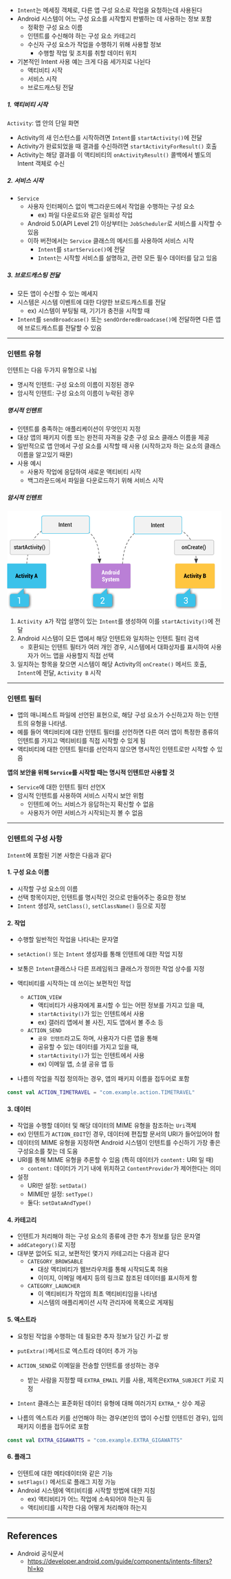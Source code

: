 - `Intent`는 메세징 객체로, 다른 앱 구성 요소로 작업을 요청하는데 사용된다
- Android 시스템이 어느 구성 요소를 시작할지 판별하는 데 사용하는 정보 포함
	- 정확한 구성 요소 이름
	- 인텐트를 수신해야 하는 구성 요소 카테고리
	- 수신자 구성 요소가 작업을 수행하기 위해 사용할 정보
		- 수행할 작업 및 조치를 취할 데이터 위치
- 기본적인 Intent 사용 예는 크게 다음 세가지로 나뉜다
	- 액티비티 시작
	- 서비스 시작
	- 브로드캐스팅 전달

##### 1. 액티비티 시작
`Activity`: 앱 안의 단일 화면

- Activity의 새 인스턴스를 시작하려면 `Intent`를 `startActivity()`에 전달
- Activity가 완료되었을 때 결과를 수신하려면 `startActivityForResult()` 호출
- Activity는 해당 결과를 이 액티비티의 `onActivityResult()` 콜백에서 별도의 Intent 객체로 수신

##### 2. 서비스 시작
- `Service`
	- 사용자 인터페이스 없이 백그라운드에서 작업을 수행하는 구성 요소 
		- ex) 파일 다운로드와 같은 일회성 작업
	- Android 5.0(API Level 21) 이상부터는 `JobScheduler`로 서비스를 시작할 수 있음
	- 이하 버전에서는 `Service` 클래스의 메서드를 사용하여 서비스 시작
		- `Intent`를 `startService()`에 전달
		- `Intent`는 시작할 서비스를 설명하고, 관련 모든 필수 데이터를 담고 있음

##### 3. 브로드캐스팅 전달
- 모든 앱이 수신할 수 있는 메세지
- 시스템은 시스템 이벤트에 대한 다양한 브로드캐스트를 전달
	- ex) 시스템이 부팅될 때, 기기가 충전을 시작할 때
- `Intent`를 `sendBroadcase()` 또는 `sendOrderedBroadcase()`에 전달하면 다른 앱에 브로드캐스트를 전달할 수 있음

---

### 인텐트 유형
인텐트는 다음 두가지 유형으로 나뉨
- 명시적 인텐트: 구성 요소의 이름이 지정된 경우
- 암시적 인텐트: 구성 요소의 이름이 누락된 경우

##### 명시적 인텐트
- 인텐트를 충족하는 애플리케이션이 무엇인지 지정
- 대상 앱의 패키지 이름 또는 완전히 자격을 갖춘 구성 요소 클래스 이름을 제공
- 일반적으로 앱 안에서 구성 요소를 시작할 때 사용 (시작하고자 하는 요소의 클래스 이름을 알고있기 때문)
- 사용 예시
	- 사용자 작업에 응답하여 새로운 액티비티 시작
	- 백그라운드에서 파일을 다운로드하기 위해 서비스 시작

##### 암시적 인텐트

![](images/android/intent.png)

1. `Activity A`가 작업 설명이 있는 `Intent`를 생성하여 이를 `startActivity()`에 전달
2. Android 시스템이 모든 앱에서 해당 인텐트와 일치하는 인텐트 필터 검색
	- 호환되는 인텐트 필터가 여러 개인 경우, 시스템에서 대화상자를 표시하여 사용자가 어느 앱을 사용할지 직접 선택
3. 일치하는 항목을 찾으면 시스템이 해당 Activity의 `onCreate()` 메서드 호출, `Intent`에 전달, `Activity B` 시작

---
### 인텐트 필터
- 앱의 매니페스트 파일에 선언된 표현으로, 해당 구성 요소가 수신하고자 하는 인텐트의 유형을 나타냄. 
- 예를 들어 액티비티에 대한 인텐트 필터를 선언하면 다른 여러 앱이 특정한 종류의 인텐트를 가지고 액티비티를 직접 시작할 수 있게 됨
- 액티비티에 대한 인텐트 필터를 선언하지 않으면 명시적인 인텐트로만 시작할 수 있음

**앱의 보안을 위해 `Service`를 시작할 때는 명시적 인텐트만 사용할 것**
- `Service`에 대한 인텐트 필터 선언X
- 암시적 인텐트를 사용하여 서비스 시작시 보안 위험
	- 인텐트에 어느 서비스가 응답하는지 확신할 수 없음
	- 사용자가 어떤 서비스가 시작되는지 볼 수 없음

---

### 인텐트의 구성 사항
`Intent`에 포함된 기본 사항은 다음과 같다 

#### 1. 구성 요소 이름
- 시작할 구성 요소의 이름
- 선택 항목이지만, 인텐트를 명시적인 것으로 만들어주는 중요한 정보
- `Intent` 생성자, `setClass()`, `setClassName()` 등으로 지정

#### 2. 작업
- 수행할 일반적인 작업을 나타내는 문자열
- `setAction()` 또는 `Intent` 생성자를 통해 인텐트에 대한 작업 지정
- 보통은 `Intent`클래스나 다른 프레임워크 클래스가 정의한 작업 상수를 지정
- 액티비티를 시작하는 데 쓰이는 보편적인 작업
	- `ACTION_VIEW`
		- 액티비티가 사용자에게 표시할 수 있는 어떤 정보를 가지고 있을 때,
		- `startActivity()`가 있는 인텐트에서 사용
		- ex) 갤러리 앱에서 볼 사진, 지도 앱에서 볼 주소 등
	- `ACTION_SEND`
		- `공유 인텐트`라고도 하며, 사용자가 다른 앱을 통해 
		- 공유할 수 있는 데이터를 가지고 있을 때,
		- `startActivity()`가 있는 인텐트에서 사용
		- ex) 이메일 앱, 소셜 공유 앱 등
		
- 나름의 작업을 직접 정의하는 경우, 앱의 패키지 이름을 접두어로 포함
```kotlin
const val ACTION_TIMETRAVEL = "com.example.action.TIMETRAVEL"
```


#### 3. 데이터
- 작업을 수행할 데이터 및 해당 데이터의 MIME 유형을 참조하는 `Uri`객체
- ex) 인텐트가 `ACTION_EDIT`인 경우, 데이터에 편집할 문서의 URI가 들어있어야 함
- 데이터의 MIME 유형을 지정하면 Android 시스템이 인텐트를 수신하기 가장 좋은 구성요소를 찾는 데 도움
- URI를 통해 MIME 유형을 추론할 수 있음 (특히 데이터가 `content:` URI 일 때)
	- `content:` 데이터가 기기 내에 위치하고 `ContentProvider`가 제어한다는 의미
- 설정
	- URI만 설정: `setData()`
	- MIME만 설정: `setType()`
	- 둘다: `setDataAndType()`


#### 4. 카테고리
- 인텐트가 처리해야 하는 구성 요소의 종류에 관한 추가 정보를 담은 문자열
- `addCategory()`로 지정
- 대부분 없어도 되고, 보편적인 몇가지 카테고리는 다음과 같다
	- `CATEGORY_BROWSABLE`
		- 대상 액티비티가 웹브라우저를 통해 시작되도록 허용
		- 이미지, 이메일 메세지 등의 링크로 참조된 데이터를 표시하게 함
	- `CATEGORY_LAUNCHER`
		- 이 액티비티가 작업의 최초 액티비티임을 나타냄
		- 시스템의 애플리케이션 시작 관리자에 목록으로 게재됨


#### 5. 엑스트라
- 요청된 작업을 수행하는 데 필요한 추자 정보가 담긴 키-값 쌍
- `putExtra()`메서드로 엑스트라 데이터 추가 가능
- `ACTION_SEND`로 이메일을 전송할 인텐트를 생성하는 경우
	- 받는 사람을 지정할 때 `EXTRA_EMAIL` 키를 사용, 제목은`EXTRA_SUBJECT` 키로 지정
- `Intent` 클래스는 표준화된 데이터 유형에 대해 여러가지 `EXTRA_*` 상수 제공

- 나름의 엑스트라 키를 선언해야 하는 경우(본인의 앱이 수신할 인텐트인 경우), 입의 패키지 이름을 접두어로 포함
```kotlin
const val EXTRA_GIGAWATTS = "com.example.EXTRA_GIGAWATTS"
```


#### 6. 플래그
- 인텐트에 대한 메타데이터와 같은 기능
- `setFlags()` 메서드로 플래그 지정 가능
- Android 시스템에 엑티비티를 시작할 방법에 대한 지침
	- ex) 액티비티가 어느 작업에 소속되어야 하는지 등
	- 액티비티를 시작한 다음 어떻게 처리해야 하는지


---
## References
- Android 공식문서
	- https://developer.android.com/guide/components/intents-filters?hl=ko